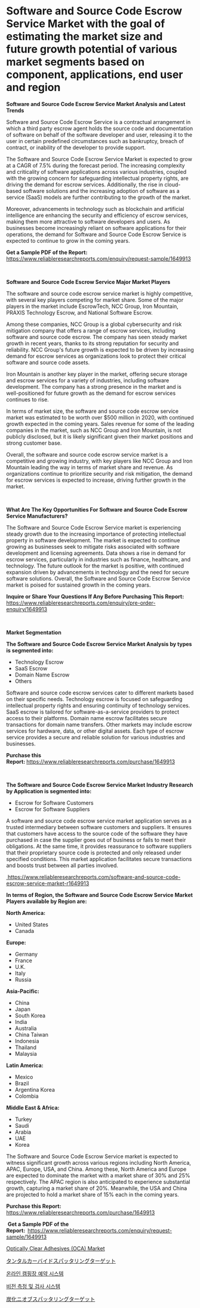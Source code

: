 <p><h1>Software and Source Code Escrow Service Market with the goal of estimating the market size and future growth potential of various market segments based on component, applications, end user and region</h1></p><p><strong>Software and Source Code Escrow Service Market Analysis and Latest Trends</strong></p>
<p><p>Software and Source Code Escrow Service is a contractual arrangement in which a third party escrow agent holds the source code and documentation of software on behalf of the software developer and user, releasing it to the user in certain predefined circumstances such as bankruptcy, breach of contract, or inability of the developer to provide support.</p><p>The Software and Source Code Escrow Service Market is expected to grow at a CAGR of 7.5% during the forecast period. The increasing complexity and criticality of software applications across various industries, coupled with the growing concern for safeguarding intellectual property rights, are driving the demand for escrow services. Additionally, the rise in cloud-based software solutions and the increasing adoption of software as a service (SaaS) models are further contributing to the growth of the market.</p><p>Moreover, advancements in technology such as blockchain and artificial intelligence are enhancing the security and efficiency of escrow services, making them more attractive to software developers and users. As businesses become increasingly reliant on software applications for their operations, the demand for Software and Source Code Escrow Service is expected to continue to grow in the coming years.</p></p>
<p><strong>Get a Sample PDF of the Report:&nbsp;</strong> <a href="https://www.reliableresearchreports.com/enquiry/request-sample/1649913">https://www.reliableresearchreports.com/enquiry/request-sample/1649913</a></p>
<p>&nbsp;</p>
<p><strong>Software and Source Code Escrow Service Major Market Players</strong></p>
<p><p>The software and source code escrow service market is highly competitive, with several key players competing for market share. Some of the major players in the market include EscrowTech, NCC Group, Iron Mountain, PRAXIS Technology Escrow, and National Software Escrow.</p><p>Among these companies, NCC Group is a global cybersecurity and risk mitigation company that offers a range of escrow services, including software and source code escrow. The company has seen steady market growth in recent years, thanks to its strong reputation for security and reliability. NCC Group's future growth is expected to be driven by increasing demand for escrow services as organizations look to protect their critical software and source code assets.</p><p>Iron Mountain is another key player in the market, offering secure storage and escrow services for a variety of industries, including software development. The company has a strong presence in the market and is well-positioned for future growth as the demand for escrow services continues to rise.</p><p>In terms of market size, the software and source code escrow service market was estimated to be worth over $500 million in 2020, with continued growth expected in the coming years. Sales revenue for some of the leading companies in the market, such as NCC Group and Iron Mountain, is not publicly disclosed, but it is likely significant given their market positions and strong customer base.</p><p>Overall, the software and source code escrow service market is a competitive and growing industry, with key players like NCC Group and Iron Mountain leading the way in terms of market share and revenue. As organizations continue to prioritize security and risk mitigation, the demand for escrow services is expected to increase, driving further growth in the market.</p></p>
<p>&nbsp;</p>
<p><strong>What Are The Key Opportunities For Software and Source Code Escrow Service Manufacturers?</strong></p>
<p><p>The Software and Source Code Escrow Service market is experiencing steady growth due to the increasing importance of protecting intellectual property in software development. The market is expected to continue growing as businesses seek to mitigate risks associated with software development and licensing agreements. Data shows a rise in demand for escrow services, particularly in industries such as finance, healthcare, and technology. The future outlook for the market is positive, with continued expansion driven by advancements in technology and the need for secure software solutions. Overall, the Software and Source Code Escrow Service market is poised for sustained growth in the coming years.</p></p>
<p><strong>Inquire or Share Your Questions If Any Before Purchasing This Report:</strong> <a href="https://www.reliableresearchreports.com/enquiry/pre-order-enquiry/1649913">https://www.reliableresearchreports.com/enquiry/pre-order-enquiry/1649913</a></p>
<p>&nbsp;</p>
<p><strong>Market Segmentation</strong></p>
<p><strong>The Software and Source Code Escrow Service Market Analysis by types is segmented into:</strong></p>
<p><ul><li>Technology Escrow</li><li>SaaS Escrow</li><li>Domain Name Escrow</li><li>Others</li></ul></p>
<p><p>Software and source code escrow services cater to different markets based on their specific needs. Technology escrow is focused on safeguarding intellectual property rights and ensuring continuity of technology services. SaaS escrow is tailored for software-as-a-service providers to protect access to their platforms. Domain name escrow facilitates secure transactions for domain name transfers. Other markets may include escrow services for hardware, data, or other digital assets. Each type of escrow service provides a secure and reliable solution for various industries and businesses.</p></p>
<p><strong>Purchase this Report:&nbsp;</strong><a href="https://www.reliableresearchreports.com/purchase/1649913">https://www.reliableresearchreports.com/purchase/1649913</a></p>
<p>&nbsp;</p>
<p><strong>The Software and Source Code Escrow Service Market Industry Research by Application is segmented into:</strong></p>
<p><ul><li>Escrow for Software Customers</li><li>Escrow for Software Suppliers</li></ul></p>
<p><p>A software and source code escrow service market application serves as a trusted intermediary between software customers and suppliers. It ensures that customers have access to the source code of the software they have purchased in case the supplier goes out of business or fails to meet their obligations. At the same time, it provides reassurance to software suppliers that their proprietary source code is protected and only released under specified conditions. This market application facilitates secure transactions and boosts trust between all parties involved.</p></p>
<p><a href="https://www.reliableresearchreports.com/software-and-source-code-escrow-service-market-r1649913">&nbsp;https://www.reliableresearchreports.com/software-and-source-code-escrow-service-market-r1649913</a></p>
<p><strong>In terms of Region, the Software and Source Code Escrow Service Market Players available by Region are:</strong></p>
<p>
    <p> <strong> North America: </strong>
        <ul>
            <li>United States</li>
            <li>Canada</li>
        </ul>
        </p> 
    <p> <strong> Europe: </strong>
        <ul>
            <li>Germany</li>
            <li>France</li>
            <li>U.K.</li>
            <li>Italy</li>
            <li>Russia</li>
        </ul>
        </p> 
    <p> <strong> Asia-Pacific: </strong>
        <ul>
            <li>China</li>
            <li>Japan</li>
            <li>South Korea</li>
            <li>India</li>
            <li>Australia</li>
            <li>China Taiwan</li>
            <li>Indonesia</li>
            <li>Thailand</li>
            <li>Malaysia</li>
        </ul>
        </p> 
    <p> <strong> Latin America: </strong>
        <ul>
            <li>Mexico</li>
            <li>Brazil</li>
            <li>Argentina Korea</li>
            <li>Colombia</li>
        </ul>
        </p> 
    <p> <strong> Middle East & Africa: </strong>
        <ul>
            <li>Turkey</li>
            <li>Saudi</li>
            <li>Arabia</li>
            <li>UAE</li>
            <li>Korea</li>
        </ul>
    </p>
    </p>
<p><p>The Software and Source Code Escrow Service market is expected to witness significant growth across various regions including North America, APAC, Europe, USA, and China. Among these, North America and Europe are expected to dominate the market with a market share of 30% and 25% respectively. The APAC region is also anticipated to experience substantial growth, capturing a market share of 20%. Meanwhile, the USA and China are projected to hold a market share of 15% each in the coming years.</p></p>
<p><strong>Purchase this Report: </strong><a href="https://www.reliableresearchreports.com/purchase/1649913">https://www.reliableresearchreports.com/purchase/1649913</a></p>
<p>&nbsp;<strong>Get a Sample PDF of the Report:&nbsp;&nbsp;</strong><a href="https://www.reliableresearchreports.com/enquiry/request-sample/1649913">https://www.reliableresearchreports.com/enquiry/request-sample/1649913</a></p>
<p><strong></strong></p>
<p><p><a href="https://github.com/MaraKoelpin2023/Market-Research-Report-List-1/blob/main/optically-clear-adhesives-oca-market.md">Optically Clear Adhesives (OCA) Market</a></p><p><a href="https://github.com/lrlmopnhwd79300/Market-Research-Report-List-2/blob/main/737391793854.md">タンタルカーバイドスパッタリングターゲット</a></p><p><a href="https://github.com/xvz497517413/Market-Research-Report-List-2/blob/main/106986082622.md">온라인 캠핑장 예약 시스템</a></p><p><a href="https://medium.com/@maksymilianbaran1901/%EB%B9%84%EC%A0%84-%EC%B8%A1%EC%A0%95-%EB%B0%8F-%EA%B2%80%EC%82%AC-%EC%8B%9C%EC%8A%A4%ED%85%9C-%EC%8B%9C%EC%9E%A5%EC%9D%80-%EC%8B%9C%EC%9E%A5-%EC%A0%90%EC%9C%A0%EC%9C%A8-%EA%B7%9C%EB%AA%A8-%EB%B0%8F-2031%EB%85%84%EA%B9%8C%EC%A7%80%EC%9D%98-%EC%98%88%EC%83%81-%EC%98%88%EC%B8%A1%EC%97%90-%EC%B4%88%EC%A0%90%EC%9D%84-%EB%A7%9E%EC%B6%A5%EB%8B%88%EB%8B%A4-0d6efc9f83e6">비전 측정 및 검사 시스템</a></p><p><a href="https://github.com/EstelWisozk1/Market-Research-Report-List-1/blob/main/714113293855.md">炭化ニオブスパッタリングターゲット</a></p></p>